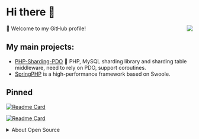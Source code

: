 # Hi there 👋


<img align="right" src="https://github-readme-stats.vercel.app/api?username=1107012776&show_icons=true&icon_color=805AD5&text_color=718096&bg_color=ffffff&hide_title=true" />
🎉 Welcome to my GitHub profile!

## My main projects:
- [PHP-Sharding-PDO](https://github.com/1107012776/PHP-Sharding-PDO) 🚀 PHP, MySQL sharding library and sharding table middleware, need to rely on PDO, support coroutines.
- [SpringPHP](https://github.com/1107012776/spring-php) is a high-performance framework based on Swoole.

## Pinned

[![Readme Card](https://github-readme-stats.vercel.app/api/pin/?username=1107012776&repo=PHP-Sharding-PDO)](https://github.com/1107012776/PHP-Sharding-PDO)

[![Readme Card](https://github-readme-stats.vercel.app/api/pin/?username=1107012776&repo=spring-php)](https://github.com/1107012776/spring-php)

<details>

<summary>About Open Source </summary>

## Blog:
+ **CSDN [https://blog.csdn.net/qq_24133859](https://blog.csdn.net/qq_24133859)**
+ **Personal [https://www.developzhe.com](https://www.developzhe.com)**
  
## Most Used Languages

![](https://github-readme-stats.vercel.app/api/top-langs/?username=1107012776&layout=compact&show_icons=true&theme=flat&hide_title=true)

## Page visitor counter

![visitor counter](https://profile-counter.glitch.me/1107012776/count.svg)

</details>





